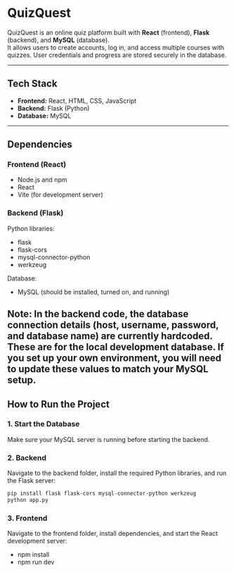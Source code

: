 # QuizQuest

QuizQuest is an online quiz platform built with **React** (frontend), **Flask** (backend), and **MySQL** (database).  
It allows users to create accounts, log in, and access multiple courses with quizzes. User credentials and progress are stored securely in the database.

---

## Tech Stack
- **Frontend:** React, HTML, CSS, JavaScript  
- **Backend:** Flask (Python)  
- **Database:** MySQL  

---

## Dependencies

### Frontend (React)
- Node.js and npm
- React
- Vite (for development server)

### Backend (Flask)
Python libraries:
- flask  
- flask-cors  
- mysql-connector-python  
- werkzeug  

Database:
- MySQL (should be installed, turned on, and running)  

Note: In the backend code, the database connection details (host, username, password, and database name) are currently hardcoded.  
These are for the local development database. If you set up your own environment, you will need to update these values to match your MySQL setup.
---

## How to Run the Project

### 1. Start the Database
Make sure your MySQL server is running before starting the backend.  

### 2. Backend
Navigate to the backend folder, install the required Python libraries, and run the Flask server:
```bash
pip install flask flask-cors mysql-connector-python werkzeug
python app.py
```

### 3. Frontend
Navigate to the frontend folder, install dependencies, and start the React development server:
- npm install
- npm run dev


